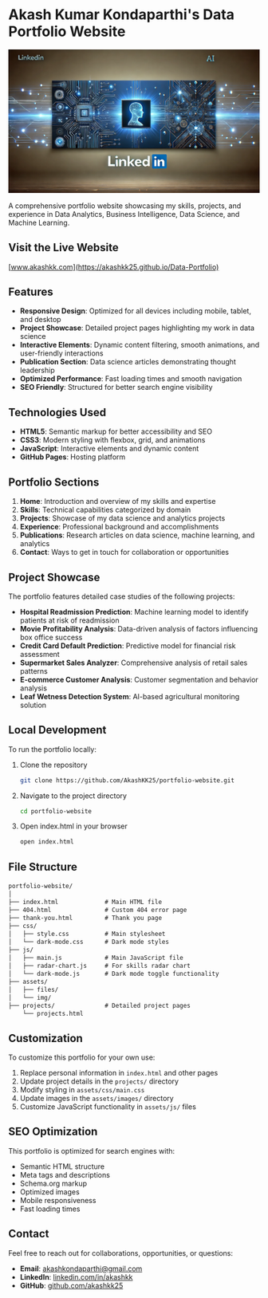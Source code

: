# Akash Kumar Kondaparthi's Data Portfolio Website

![Portfolio Banner](/assets/img/exp_bg.webp)

A comprehensive portfolio website showcasing my skills, projects, and experience in Data Analytics, Business Intelligence, Data Science, and Machine Learning.

## Visit the Live Website

[www.akashkk.com](https://akashkk25.github.io/Data-Portfolio)

## Features

- **Responsive Design**: Optimized for all devices including mobile, tablet, and desktop
- **Project Showcase**: Detailed project pages highlighting my work in data science
- **Interactive Elements**: Dynamic content filtering, smooth animations, and user-friendly interactions
- **Publication Section**: Data science articles demonstrating thought leadership
- **Optimized Performance**: Fast loading times and smooth navigation
- **SEO Friendly**: Structured for better search engine visibility

## Technologies Used

- **HTML5**: Semantic markup for better accessibility and SEO
- **CSS3**: Modern styling with flexbox, grid, and animations
- **JavaScript**: Interactive elements and dynamic content
- **GitHub Pages**: Hosting platform

## Portfolio Sections

1. **Home**: Introduction and overview of my skills and expertise
2. **Skills**: Technical capabilities categorized by domain
3. **Projects**: Showcase of my data science and analytics projects
4. **Experience**: Professional background and accomplishments
5. **Publications**: Research articles on data science, machine learning, and analytics
6. **Contact**: Ways to get in touch for collaboration or opportunities

## Project Showcase

The portfolio features detailed case studies of the following projects:

- **Hospital Readmission Prediction**: Machine learning model to identify patients at risk of readmission
- **Movie Profitability Analysis**: Data-driven analysis of factors influencing box office success
- **Credit Card Default Prediction**: Predictive model for financial risk assessment
- **Supermarket Sales Analyzer**: Comprehensive analysis of retail sales patterns
- **E-commerce Customer Analysis**: Customer segmentation and behavior analysis
- **Leaf Wetness Detection System**: AI-based agricultural monitoring solution

## Local Development

To run the portfolio locally:

1. Clone the repository
   ```bash
   git clone https://github.com/AkashKK25/portfolio-website.git
   ```

2. Navigate to the project directory
   ```bash
   cd portfolio-website
   ```

3. Open index.html in your browser
   ```bash
   open index.html
   ```

## File Structure

```
portfolio-website/
│
├── index.html             # Main HTML file
├── 404.html               # Custom 404 error page
├── thank-you.html         # Thank you page
├── css/
│   ├── style.css          # Main stylesheet
│   └── dark-mode.css      # Dark mode styles
├── js/
│   ├── main.js            # Main JavaScript file
│   ├── radar-chart.js     # For skills radar chart
│   └── dark-mode.js       # Dark mode toggle functionality
├── assets/                
│   ├── files/
│   └── img/
├── projects/              # Detailed project pages
    └── projects.html
```

## Customization

To customize this portfolio for your own use:

1. Replace personal information in `index.html` and other pages
2. Update project details in the `projects/` directory
3. Modify styling in `assets/css/main.css`
4. Update images in the `assets/images/` directory
5. Customize JavaScript functionality in `assets/js/` files

## SEO Optimization

This portfolio is optimized for search engines with:

- Semantic HTML structure
- Meta tags and descriptions
- Schema.org markup
- Optimized images
- Mobile responsiveness
- Fast loading times

## Contact

Feel free to reach out for collaborations, opportunities, or questions:

- **Email**: [akashkondaparthi@gmail.com](mailto:akashkondaparthi@gmail.com)
- **LinkedIn**: [linkedin.com/in/akashkk](https://www.linkedin.com/in/akashkk)
- **GitHub**: [github.com/akashkk25](https://github.com/akashkk25)